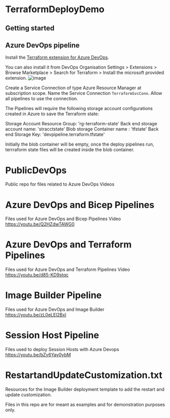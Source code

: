 # TerraformDeployDemo

## Getting started

## Azure DevOps pipeline

Install the [Terraform extension for Azure DevOps](https://marketplace.visualstudio.com/items?itemName=ms-devlabs.custom-terraform-tasks).

You can also install it from DevOps Organisation Settings > Extensions > Browse Marketplace > Search for Terraform > Install the microsoft provided extension.
![image](https://github.com/BasujitaBhattacharya/TerraformDeployDemo/assets/121059306/f2c12303-6517-4cb4-af5c-4a97250498af)

Create a Service Connection of type Azure Resource Manager at subscription scope. Name the Service Connection `TerraformSvcConn`.
Allow all pipelines to use the connection.

The Pipelines will require the following storage account configurations created in Azure to save the Terraform state:
  
  Storage Account Resource Group: 'rg-terraform-state'
  Back end storage account name: 'stracctstate'
  Blob storage Container name : 'tfstate'
  Back end Storage Key: 'devpipeline.terraform.tfstate'

Initially the blob container will be empty, once the deploy pipelines run, terrraform state files will be created inside the blob container.

# PublicDevOps
Public repo for files related to Azure DevOps Videos

# Azure DevOps and Bicep Pipelines
Files used for Azure DevOps and Bicep Pipelines Video
https://youtu.be/Q2HZdwTAWG0

# Azure DevOps and Terraform Pipelines
Files used for Azure DevOps and Terraform Pipelines Video
https://youtu.be/d85-KD9stqc

# Image Builder Pipeline
Files used for Azure DevOps and Image Builder
https://youtu.be/zL0eLEl2BxI

# Session Host Pipeline
Files used to deploy Session Hosts with Azure Devops
https://youtu.be/bZy6Yay0ybM

# RestartandUpdateCustomization.txt
Resources for the Image Builder deployment template to add the restart and update customization. 

Files in this repo are for meant as examples and for demonstration purposes only.
